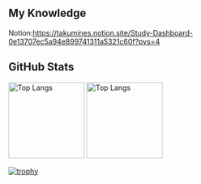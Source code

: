 ## My Knowledge
Notion:https://takumines.notion.site/Study-Dashboard-0e13707ec5a94e899741311a5321c60f?pvs=4

## GitHub Stats
<p align="left"> 
  <img alt="Top Langs" height="150px" src="https://github-readme-stats.vercel.app/api/top-langs/?username=takumines&hide=HTML,Blade&layout=compact&theme=onedark">
  <img alt="Top Langs" height="150px" src="https://github-readme-stats.vercel.app/api?username=takumines&theme=onedark&show_icons=true">
</p>

[![trophy](https://github-profile-trophy.vercel.app/?username=takumines&rank=SECRET,SSS,SS,S,AAA,AA,A,B,C&theme=onedark&column=7
)](https://github.com/ryo-ma/github-profile-trophy)

